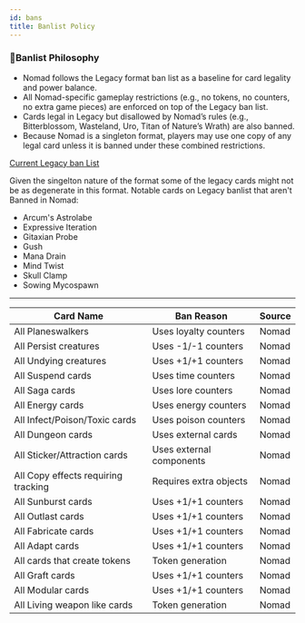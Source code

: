 ```yaml
---
id: bans
title: Banlist Policy
---
```


### **🚫Banlist Philosophy**

- Nomad follows the Legacy format ban list as a baseline for card legality and power balance.
- All Nomad-specific gameplay restrictions (e.g., no tokens, no counters, no extra game pieces) are enforced on top of the Legacy ban list.
- Cards legal in Legacy but disallowed by Nomad’s rules (e.g., Bitterblossom, Wasteland, Uro, Titan of Nature’s Wrath) are also banned.
- Because Nomad is a singleton format, players may use one copy of any legal card unless it is banned under these combined restrictions.

<a href="https://magic.wizards.com/en/banned-restricted-list#legacy-banned" target="_blank" rel="noopener noreferrer">
Current Legacy ban List
</a>

Given the singelton nature of the format some of the legacy cards might not be as degenerate in this format.
Notable cards on Legacy banlist that aren't Banned in Nomad:

- Arcum's Astrolabe
- Expressive Iteration
- Gitaxian Probe
- Gush
- Mana Drain
- Mind Twist
- Skull Clamp
- Sowing Mycospawn

---

| Card Name                           | Ban Reason               | Source |
| ----------------------------------- | ------------------------ | ------ |
| All Planeswalkers                   | Uses loyalty counters    | Nomad  |
| All Persist creatures               | Uses -1/-1 counters      | Nomad  |
| All Undying creatures               | Uses +1/+1 counters      | Nomad  |
| All Suspend cards                   | Uses time counters       | Nomad  |
| All Saga cards                      | Uses lore counters       | Nomad  |
| All Energy cards                    | Uses energy counters     | Nomad  |
| All Infect/Poison/Toxic cards       | Uses poison counters     | Nomad  |
| All Dungeon cards                   | Uses external cards      | Nomad  |
| All Sticker/Attraction cards        | Uses external components | Nomad  |
| All Copy effects requiring tracking | Requires extra objects   | Nomad  |
| All Sunburst cards                  | Uses +1/+1 counters      | Nomad  |
| All Outlast cards                   | Uses +1/+1 counters      | Nomad  |
| All Fabricate cards                 | Uses +1/+1 counters      | Nomad  |
| All Adapt cards                     | Uses +1/+1 counters      | Nomad  |
| All cards that create tokens        | Token generation         | Nomad  |
| All Graft cards                     | Uses +1/+1 counters      | Nomad  |
| All Modular cards                   | Uses +1/+1 counters      | Nomad  |
| All Living weapon like cards        | Token generation         | Nomad  |
